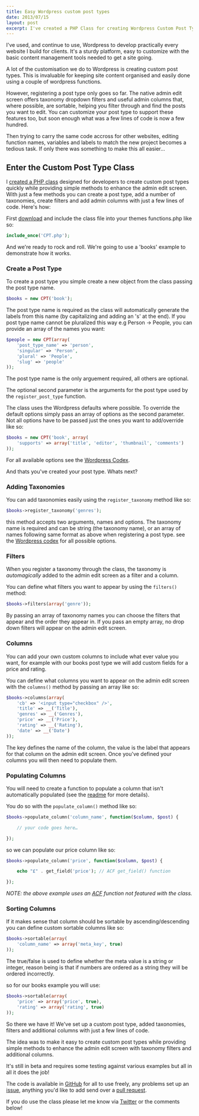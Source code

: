 ```yaml
---
title: Easy Wordpress custom post types
date: 2013/07/15
layout: post
excerpt: I've created a PHP Class for creating Wordpress Custom Post Types quickly and easily.
---
```


I've used, and continue to use, Wordpress to develop practically every website I build for clients. It's a sturdy platform, easy to customize with the basic content management tools needed to get a site going.

A lot of the customisation we do to Wordpress is creating custom post types. This is invaluable for keeping site content organised and easily done using a couple of wordpress functions.

However, registering a post type only goes so far. The native admin edit screen offers taxonomy dropdown filters and useful admin columns that, where possible, are sortable, helping you filter through and find the posts you want to edit. You can customize your post type to support these features too, but soon enough what was a few lines of code is now a few hundred.

Then trying to carry the same code accross for other websites, editing function names, variables and labels to match the new project becomes a tedious task. If only there was something to make this all easier...

## Enter the Custom Post Type Class

I [created a PHP class](http://github.com/jjgrainger/wp-custom-post-type-class) designed for developers to create custom post types quickly while providing simple methods to enhance the admin edit screen. With just a few methods you can create a post type, add a number of taxonomies, create filters and add admin columns with just a few lines of code. Here's how:


First [download](http://github.com/jjgrainger/wp-custom-post-type-class) and include the class file into your themes functions.php like so:

```php
include_once('CPT.php');
```

And we're ready to rock and roll. We're going to use a 'books' example to demonstrate how it works.

### Create a Post Type

To create a post type you simple create a new object from the class passing the post type name.

```php
$books = new CPT('book');
```

The post type name is required as the class will automatically generate the labels from this name (by capitalizing and adding an 's' at the end). If you post type name cannot be pluralized this way e.g Person -> People, you can provide an array of the names you want:

```php
$people = new CPT(array(
    'post_type_name' => 'person',
    'singular' => 'Person',
    'plural' => 'People',
    'slug' => 'people'
));
```

The post type name is the only arguement required, all others are optional.

The optional second parameter is the arguments for the post type used by the `register_post_type` function.

The class uses the Wordpress defaults where possible. To override the default options simply pass an array of options as the second parameter. Not all options have to be passed just the ones you want to add/override like so:

```php
$books = new CPT('book', array(
    'supports' => array('title', 'editor', 'thumbnail', 'comments')
));
```

For all available options see the [Wordpress Codex](http://codex.wordpress.org/Function_Reference/register_post_type#Parameters).

And thats you've created your post type. Whats next?

### Adding Taxonomies

You can add taxonomies easily using the `register_taxonomy` method like so:

```php
$books->register_taxonomy('genres');
```

this method accepts two arguments, names and options. The taxonomy name is required and can be string (the taxonomy name), or an array of names following same format as above when registering a post type. see the [Wordpress codex](http://codex.wordpress.org/Function_Reference/register_taxonomy#Parameters) for all possible options.


### Filters

When you register a taxonomy through the class, the taxonomy is *automagically* added to the admin edit screen as a filter and a column.

You can define what filters you want to appear by using the `filters()` method:

```php
$books->filters(array('genre'));
```

By passing an array of taxonomy names you can choose the filters that appear and the order they appear in. If you pass an empty array, no drop down filters will appear on the admin edit screen.


### Columns

You can add your own custom columns to include what ever value you want, for example with our books post type we will add custom fields for a price and rating.

You can define what columns you want to appear on the admin edit screen with the `columns()` method by passing an array like so:

```php
$books->columns(array(
    'cb' => '<input type="checkbox" />',
    'title' => __('Title'),
    'genres' => __('Genres'),
    'price' => __('Price'),
    'rating' => __('Rating'),
    'date' => __('Date')
));
```

The key defines the name of the column, the value is the label that appears for that column on the admin edit screen. Once you've defined your columns you will then need to populate them.

### Populating Columns

You will need to create a function to populate a column that isn't automatically populated (see the [readme](https://github.com/jjgrainger/wp-custom-post-type-class) for more details).

You do so with the `populate_column()` method like so:

```php
$books->populate_column('column_name', function($column, $post) {

    // your code goes here…

});
```

so we can populate our price column like so:

```php
$books->populate_column('price', function($column, $post) {

    echo "£" . get_field('price'); // ACF get_field() function

});
```

*NOTE: the above example uses an [ACF](http://www.advancedcustomfields.com) function not featured with the class.*

### Sorting Columns

If it makes sense that column should be sortable by ascending/descending you can define custom sortable columns like so:

```php
$books->sortable(array(
    'column_name' => array('meta_key', true)
));
```

The true/false is used to define whether the meta value is a string or integer, reason being is that if numbers are ordered as a string they will be ordered incorrectly.

so for our books example you will use:

```php
$books->sortable(array(
    'price' => array('price', true),
    'rating' => array('rating', true)
));
```

So there we have it! We've set up a custom post type, added taxonomies, filters and additional columns with just a few lines of code.


The idea was to make it easy to create custom post types while providing simple methods to enhance the admin edit screen with taxonomy filters and additional columns.

It's still in beta and requires some testing against various examples but all in all it does the job!

The code is available in [GitHub](https://github.com/jjgrainger/wp-custom-post-type-class) for all to use freely, any problems set up an [issue](https://github.com/jjgrainger/wp-custom-post-type-class/issues), anything you'd like to add send over a [pull request](https://github.com/jjgrainger/wp-custom-post-type-class/pulls).

If you do use the class please let me know via [Twitter](http://www.twitter.com/jjgrainger) or the comments below!

